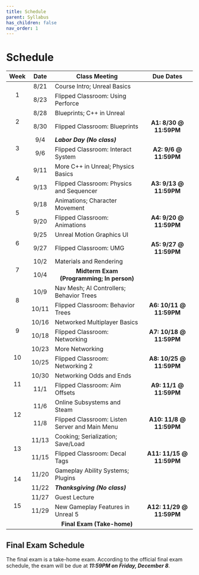 ```yaml
---
title: Schedule
parent: Syllabus
has_children: false
nav_order: 1
---
```


# Schedule

<table>
    <thead>
        <tr>
            <th>Week</th>
            <th>Date</th>
            <th>Class Meeting</th>
            <th>Due Dates</th>
    	</tr>
    </thead>
    <tbody>
        <tr>
            <td rowspan='2' style='text-align: center'>1</td>
            <td style='text-align: center'>8/21</td>
            <td>Course Intro; Unreal Basics</td>
            <td></td>
        </tr>
        <tr>
            <td style='text-align: center'>8/23</td>
            <td class='bg-purple-000 text-grey-lt-000'>Flipped Classroom: Using Perforce</td>
            <td></td>
        </tr>
        <tr>
            <td rowspan='2' style='text-align: center'>2</td>
            <td style='text-align: center'>8/28</td>
            <td>Blueprints; C++ in Unreal</td>
            <td></td>
        </tr>
        <tr>
            <td style='text-align: center'>8/30</td>
            <td class='bg-purple-000 text-grey-lt-000'>Flipped Classroom: Blueprints</td>
            <td style='text-align: center'><b>A1: 8/30 @ 11:59PM</b></td>
        </tr>
        <tr>
            <td rowspan='2' style='text-align: center'>3</td>
            <td style='text-align: center'>9/4</td>
            <td><b><i>Labor Day (No class)</i></b></td>
            <td></td>
        </tr>
        <tr>
            <td style='text-align: center'>9/6</td>
            <td class='bg-purple-000 text-grey-lt-000'>Flipped Classroom: Interact System</td>
            <td style='text-align: center'><b>A2: 9/6 @ 11:59PM</b></td>
        </tr>
        <tr>
            <td rowspan='2' style='text-align: center'>4</td>
            <td style='text-align: center'>9/11</td>
            <td>More C++ in Unreal; Physics Basics</td>
            <td></td>
        </tr>
        <tr>
            <td style='text-align: center'>9/13</td>
            <td class='bg-purple-000 text-grey-lt-000'>Flipped Classroom: Physics and Sequencer</td>
            <td style='text-align: center'><b>A3: 9/13 @ 11:59PM</b></td>
        </tr>
        <tr>
            <td rowspan='2' style='text-align: center'>5</td>
            <td style='text-align: center'>9/18</td>
            <td>Animations; Character Movement</td>
            <td></td>
        </tr>
        <tr>
            <td style='text-align: center'>9/20</td>
            <td class='bg-purple-000 text-grey-lt-000'>Flipped Classroom: Animations</td>
            <td style='text-align: center'><b>A4: 9/20 @ 11:59PM</b></td>
        </tr>
        <tr>
            <td rowspan='2' style='text-align: center'>6</td>
            <td style='text-align: center'>9/25</td>
            <td>Unreal Motion Graphics UI</td>
            <td></td>
        </tr>
        <tr>
            <td style='text-align: center'>9/27</td>
            <td class='bg-purple-000 text-grey-lt-000'>Flipped Classroom: UMG</td>
            <td style='text-align: center'><b>A5: 9/27 @ 11:59PM</b></td>
        </tr>
        <tr>
            <td rowspan='2' style='text-align: center'>7</td>
            <td style='text-align: center'>10/2</td>
            <td>Materials and Rendering</td>
            <td></td>
        </tr>
        <tr>
            <td style='text-align: center'>10/4</td>
            <td style='text-align: center' class='bg-red-300 text-grey-lt-000'><b>Midterm Exam (Programming; In person)</b></td>
            <td></td>
        </tr>
        <tr>
            <td rowspan='2' style='text-align: center'>8</td>
            <td style='text-align: center'>10/9</td>
            <td>Nav Mesh; AI Controllers; Behavior Trees</td>
            <td></td>
        </tr>
        <tr>
            <td style='text-align: center'>10/11</td>
            <td class='bg-purple-000 text-grey-lt-000'>Flipped Classroom: Behavior Trees</td>
            <td style='text-align: center'><b>A6: 10/11 @ 11:59PM</b></td>
        </tr>
        <tr>
            <td rowspan='2' style='text-align: center'>9</td>
            <td style='text-align: center'>10/16</td>
            <td>Networked Multiplayer Basics</td>
            <td></td>
        </tr>
        <tr>
            <td style='text-align: center'>10/18</td>
            <td class='bg-purple-000 text-grey-lt-000'>Flipped Classroom: Networking</td>
            <td style='text-align: center'><b>A7: 10/18 @ 11:59PM</b></td>
        </tr>
        <tr>
            <td rowspan='2' style='text-align: center'>10</td>
            <td style='text-align: center'>10/23</td>
            <td>More Networking</td>
            <td></td>
        </tr>
        <tr>
            <td style='text-align: center'>10/25</td>
            <td class='bg-purple-000 text-grey-lt-000'>Flipped Classroom: Networking 2</td>
            <td style='text-align: center'><b>A8: 10/25 @ 11:59PM</b></td>
        </tr>
        <tr>
            <td rowspan='2' style='text-align: center'>11</td>
            <td style='text-align: center'>10/30</td>
            <td>Networking Odds and Ends</td>
            <td></td>
        </tr>
        <tr>
            <td style='text-align: center'>11/1</td>
            <td class='bg-purple-000 text-grey-lt-000'>Flipped Classroom: Aim Offsets</td>
            <td style='text-align: center'><b>A9: 11/1 @ 11:59PM</b></td>
        </tr>
        <tr>
            <td rowspan='2' style='text-align: center'>12</td>
            <td style='text-align: center'>11/6</td>
            <td>Online Subsystems and Steam</td>
            <td></td>
        </tr>
        <tr>
            <td style='text-align: center'>11/8</td>
            <td class='bg-purple-000 text-grey-lt-000'>Flipped Classroom: Listen Server and Main Menu</td>
            <td style='text-align: center'><b>A10: 11/8 @ 11:59PM</b></td>
        </tr>
        <tr>
            <td rowspan='2' style='text-align: center'>13</td>
            <td style='text-align: center'>11/13</td>
            <td>Cooking; Serialization; Save/Load</td>
            <td></td>
        </tr>
        <tr>
            <td style='text-align: center'>11/15</td>
            <td class='bg-purple-000 text-grey-lt-000'>Flipped Classroom: Decal Tags</td>
            <td style='text-align: center'><b>A11: 11/15 @ 11:59PM</b></td>
        </tr>
        <tr>
            <td rowspan='2' style='text-align: center'>14</td>
            <td style='text-align: center'>11/20</td>
            <td>Gameplay Ability Systems; Plugins</td>
            <td></td>
        </tr>
        <tr>
            <td style='text-align: center'>11/22</td>
            <td><b><i>Thanksgiving (No class)</i></b></td>
            <td></td>
        </tr>
        <tr>
            <td rowspan='2' style='text-align: center'>15</td>
            <td style='text-align: center'>11/27</td>
            <td>Guest Lecture</td>
            <td></td>
        </tr>
        <tr>
            <td style='text-align: center'>11/29</td>
            <td>New Gameplay Features in Unreal 5</td>
            <td style='text-align: center'><b>A12: 11/29 @ 11:59PM</b></td>
        </tr>
        <tr>
            <td style='text-align: center'></td>
            <td style='text-align: center'></td>
            <td style='text-align: center' class='bg-red-300 text-grey-lt-000'><b>Final Exam (Take-home)</b></td>
            <td></td>
        </tr>
    </tbody>
</table>





## Final Exam Schedule

The final exam is a take-home exam. According to the official final exam schedule, the exam will be due at ***11:59PM on Friday, December 8***.
